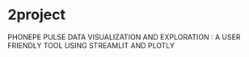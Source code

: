 # 2project
PHONEPE PULSE DATA VISUALIZATION AND EXPLORATION : A USER FRIENDLY TOOL USING STREAMLIT AND PLOTLY
